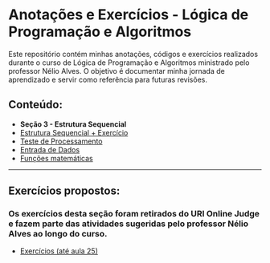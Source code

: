 # Anotações e Exercícios - Lógica de Programação e Algoritmos

Este repositório contém minhas anotações, códigos e exercícios realizados durante o curso de Lógica de Programação e Algoritmos ministrado pelo professor Nélio Alves. O objetivo é documentar minha jornada de aprendizado e servir como referência para futuras revisões.

## Conteúdo:

* **Seção 3 - Estrutura Sequencial**
* [Estrutura Sequencial + Exercício](https://github.com/JeanPaulos-exe/Logica-e-Algoritmos/tree/main/EstruturaSequencial/src)
* [Teste de Processamento](https://github.com/JeanPaulos-exe/Logica-e-Algoritmos/tree/main/TesteProcessamento/src)
* [Entrada de Dados](https://github.com/JeanPaulos-exe/Logica-e-Algoritmos/tree/main/EntradaDados/src)
* [Funções matemáticas](https://github.com/JeanPaulos-exe/Logica-e-Algoritmos/tree/main/FuncoesMatematica/src)

<hr>

## Exercícios propostos:
### Os exercícios desta seção foram retirados do URI Online Judge e fazem parte das atividades sugeridas pelo professor Nélio Alves ao longo do curso.
* [Exercícios (até aula 25)](https://github.com/JeanPaulos-exe/Logica-e-Algoritmos/tree/main/uri/src)
